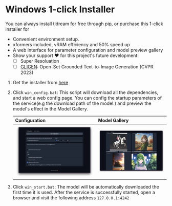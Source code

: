 # Windows 1-click Installer

You can always install tldream for free through pip, or purchase this 1-click installer for
- Convenient environment setup.
- xformers included, vRAM efficiency and 
50% speed up
- A web interface for parameter configuration and model preview gallery
- Show your support ❤️ for this project's future development:
  - [ ] Super Resoluation
  - [ ] [GLIGEN](https://github.com/gligen/GLIGEN): Open-Set Grounded Text-to-Image Generation (CVPR 2023)

1. Get the installer from [here](https://panicbyte.lemonsqueezy.com/checkout?cart=57117696-144d-4f6d-8cee-f21130b3412a)
2. Click `win_config.bat`: This script will download all the dependencies, and start a web config page. You can config the startup parameters of the service(e.g the download path of the model.) and preview the model's effect in the Model Gallery.

   | Configuration                         | Model Gallery                          |
   | ------------------------------------- | -------------------------------------- |
   | ![config](./images/configuration.png) | ![gallery](./images/model_gallery.jpg) |

3. Click `win_start.bat`: The model will be automatically downloaded the first time it is used. After the service is successfully started, open a browser and visit the following address `127.0.0.1:4242`
